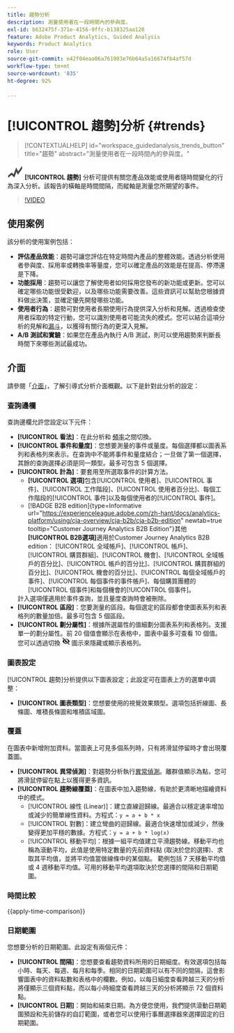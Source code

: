 ```yaml
---
title: 趨勢分析
description: 測量使用者在一段時間內的參與度。
exl-id: b632475f-371e-4156-9ffc-b138325aa120
feature: Adobe Product Analytics, Guided Analysis
keywords: Product Analytics
role: User
source-git-commit: e42f04eaa06a761803e76b64a5a16674fb4af57d
workflow-type: tm+mt
source-wordcount: '835'
ht-degree: 92%

---
```


# [!UICONTROL 趨勢]分析 {#trends}

<!-- markdownlint-disable MD034 -->

>[!CONTEXTUALHELP]
>id="workspace_guidedanalysis_trends_button"
>title="趨勢"
>abstract="測量使用者在一段時間內的參與度。"

<!-- markdownlint-enable MD034 -->

![GraphTrend](/help/assets/icons/GraphTrend.svg) **[!UICONTROL 趨勢]** 分析可提供有關您產品效能或使用者隨時間變化的行為深入分析。該報告的橫軸是時間間隔，而縱軸是測量您所期望的事件。


>[!VIDEO](https://video.tv.adobe.com/v/3423438/?captions=chi_hant&quality=12&learn=on)

## 使用案例

該分析的使用案例包括：

* **評估產品效能**：趨勢可讓您評估在特定時間內產品的整體效能。透過分析使用者參與度、採用率或轉換率等量度，您可以確定產品的效能是在提高、停滯還是下降。
* **功能採用**：趨勢可以讓您了解使用者如何採用您發布的新功能或更新。您可以確定哪些功能很受歡迎，以及哪些功能需要改善。這些資訊可以幫助您根據資料做出決策，並確定優先開發哪些功能。
* **使用者行為**：趨勢可對使用者長期使用行為提供深入分析和見解。透過檢查使用者採取的特定行動，您可以識別使用者可能流失的模式。您可以結合這項分析的見解和[漏斗](funnel.md)，以獲得有關行為的更深入見解。
* **A/B 測試和實驗**：如果您在產品內執行 A/B 測試，則可以使用趨勢來判斷長時間下來哪些測試最成功。

## 介面

請參閱「[介面](../overview.md#interface)」，了解引導式分析介面概觀。以下是針對此分析的設定：

### 查詢邊欄

查詢邊欄允許您設定以下元件：

* **[!UICONTROL 看法]**：在此分析和 [頻率](frequency.md)之間切換。
* **[!UICONTROL 事件和量度]**：您想要測量的事件或量度。每個選擇都以圖表系列和表格列來表示。在查詢中不能將事件和量度結合；一旦做了第一個選擇，其餘的查詢選擇必須是同一類型。最多可包含 5 個選擇。
* **[!UICONTROL 計為]**：要套用至所選取事件的計算方法。 <ul><li>**[!UICONTROL 選項]**&#x200B;包含[!UICONTROL 使用者]、[!UICONTROL 事件]、[!UICONTROL 工作階段]、[!UICONTROL 使用者百分比]、每個工作階段的[!UICONTROL 事件]以及每個使用者的[!UICONTROL 事件]。</li><li>[!BADGE B2B edition]{type=Informative url="https://experienceleague.adobe.com/zh-hant/docs/analytics-platform/using/cja-overview/cja-b2b/cja-b2b-edition" newtab=true tooltip="Customer Journey Analytics B2B Edition"}其他&#x200B;**[!UICONTROL B2B選項]**&#x200B;適用於Customer Journey Analytics B2B edition： [!UICONTROL 全域帳戶]、[!UICONTROL 帳戶]、[!UICONTROL 購買群組]、[!UICONTROL 機會]、[!UICONTROL 全域帳戶的百分比]、[!UICONTROL 帳戶的百分比]、[!UICONTROL 購買群組的百分比]、[!UICONTROL 機會的百分比]、[!UICONTROL 每個全域帳戶的事件]、[!UICONTROL 每個事件的事件帳戶]、每個購買團體的[!UICONTROL 個事件]和每個機會的[!UICONTROL 個事件]。</li></ul>計入選項僅適用於事件查詢，並且量度查詢時會被刪除。
* **[!UICONTROL 區段]**：您要測量的區段。每個選定的區段都會使圖表系列和表格列的數量加倍。最多可包含 5 個區段。
* **[!UICONTROL 劃分屬性]**：根據所選屬性的值細劃分圖表系列和表格列。支援單一的劃分屬性。前 20 個值會顯示在表格中，圖表中最多可查看 10 個值。您可以透過切換 ![顯示隱藏圖示](../assets/hide-in-chart.png) 圖示來隱藏或顯示表格列。

### 圖表設定

[!UICONTROL 趨勢]分析提供以下圖表設定；此設定可在圖表上方的選單中調整：

* **[!UICONTROL 圖表類型]**：您想要使用的視覺效果類型。選項包括折線圖、長條圖、堆積長條圖和堆積區域圖。

### 覆蓋

在圖表中新增附加資料。當圖表上可見多個系列時，只有將滑鼠停留時才會出現覆蓋圖。

* **[!UICONTROL 異常偵測]**：對趨勢分析執行[異常偵測](/help/analysis-workspace/c-anomaly-detection/anomaly-detection.md)。離群值顯示為點，您可將滑鼠停留在點上以獲得更多資訊。
* **[!UICONTROL 趨勢線覆蓋]**：在圖表中加入趨勢線，有助於更清晰地描繪資料中的模式。
   * [!UICONTROL 線性 (Linear)]：建立直線迴歸線。最適合以穩定速率增加或減少的簡單線性資料。方程式：`y = a + b * x`
   * [!UICONTROL 對數]：建立彎曲的迴歸線。最適合快速增加或減少，然後變得更加平穩的數據。方程式：`y = a + b * log(x)`
   * [!UICONTROL 移動平均]：根據一組平均值建立平滑趨勢線。移動平均也稱為滾動平均，此值是使用特定數量的先前資料點 (取決於您的選擇)、求取其平均值，並將平均值當做線條中的某個點。 範例包括 7 天移動平均值或 4 週移動平均值。可用的移動平均選項取決於您選擇的間隔和日期範圍。

### 時間比較

{{apply-time-comparison}}


### 日期範圍

您想要分析的日期範圍。此設定有兩個元件：

* **[!UICONTROL 間隔]**：您想要查看趨勢資料所用的日期細度。有效選項包括每小時、每天、每週、每月和每季。相同的日期範圍可以有不同的間隔，這會影響圖表中的資料點數和表格中的欄數。例如，以每日細度查看跨越三天的分析將僅顯示三個資料點，而以每小時細度查看跨越三天的分析將顯示 72 個資料點。
* **[!UICONTROL 日期]**：開始和結束日期。為方便您使用，我們提供滾動日期範圍預設和先前儲存的自訂範圍，或者您可以使用行事曆選擇器來選擇固定的日期範圍。


<!--

## Example

See below for an example of the analysis.

![Trends compare](../assets/trends-compare.png)

-->